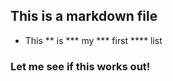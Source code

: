 ## This is a markdown file

* This
** is
*** my
*** first
**** list

### Let me see if this works out!